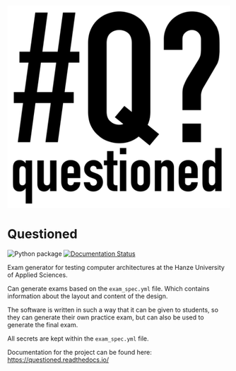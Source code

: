![Questioned Logo](https://raw.githubusercontent.com/DavidVisscher/questioned/master/docs/_static/Questioned.svg)
# Questioned
![Python package](https://github.com/DavidVisscher/questioned/workflows/Python%20package/badge.svg)
[![Documentation Status](https://readthedocs.org/projects/questioned/badge/?version=latest)](https://questioned.readthedocs.io/en/latest/?badge=latest)

Exam generator for testing computer architectures at the Hanze University of Applied Sciences.

Can generate exams based on the `exam_spec.yml` file. Which contains information about the layout and content of the design.

The software is written in such a way that it can be given to students, so they can generate their own practice exam, but can also be used to generate the final exam.

All secrets are kept within the `exam_spec.yml` file.

Documentation for the project can be found here:
https://questioned.readthedocs.io/
